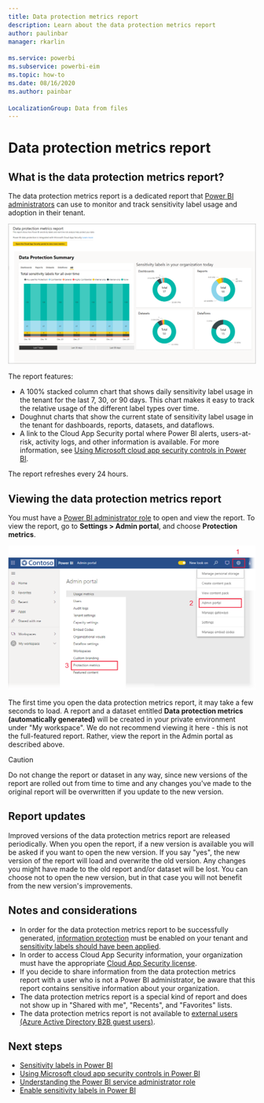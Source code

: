 ```yaml
---
title: Data protection metrics report
description: Learn about the data protection metrics report
author: paulinbar
manager: rkarlin

ms.service: powerbi
ms.subservice: powerbi-eim
ms.topic: how-to
ms.date: 08/16/2020
ms.author: painbar

LocalizationGroup: Data from files
---
```

# Data protection metrics report

## What is the data protection metrics report?
The data protection metrics report is a dedicated report that [Power BI administrators](./service-admin-role.md) can use to  monitor and track sensitivity label usage and adoption in their tenant.

![Data protection metrics report](./media/service-security-data-protection-metrics-report/protection-metrics-seven-days-1.png)
 
The report features:
* A 100% stacked column chart that shows daily sensitivity label usage in the tenant for the last 7, 30, or 90 days. This chart makes it easy to track the relative usage of the different label types over time.
* Doughnut charts that show the current state of sensitivity label usage in the tenant for dashboards, reports, datasets, and dataflows.
* A link to the Cloud App Security portal where Power BI alerts, users-at-risk, activity logs, and other information is available. For more information, see [Using Microsoft cloud app security controls in Power BI](./service-security-using-microsoft-cloud-app-security-controls.md).

The report refreshes every 24 hours.

## Viewing the data protection metrics report

You must have a [Power BI administrator role](./service-admin-role.md) to open and view the report.
To view the report, go to **Settings > Admin portal**, and choose **Protection metrics**.

![protection metrics admin portal](./media/service-security-data-protection-metrics-report/protection-metrics-admin-portal.png)
 
 
The first time you open the data protection metrics report, it may take a few seconds to load. A report and a dataset entitled **Data protection metrics (automatically generated)** will be created in your private environment under "My workspace". We do not recommend viewing it here - this is not the full-featured report. Rather, view the report in the Admin portal as described above.

> [!CAUTION]
> Do not change the report or dataset in any way, since new versions of the report are rolled out from time to time and any changes you've made to the original report will be overwritten if you update to the new version.

## Report updates

Improved versions of the data protection metrics report are released periodically. When you open the report, if a new version is available you will be asked if you want to open the new version. If you say "yes", the new version of the report will load and overwrite the old version. Any changes you might have made to the old report and/or dataset will be lost. You can choose not to open the new version, but in that case you will not benefit from the new version's improvements. 
## Notes and considerations
* In order for the data protection metrics report to be successfully generated, [information protection](./service-security-enable-data-sensitivity-labels.md) must be enabled on your tenant and [sensitivity labels should have been applied](./service-security-apply-data-sensitivity-labels.md). 
* In order to access Cloud App Security information, your organization must have the appropriate [Cloud App Security license](./service-security-using-microsoft-cloud-app-security-controls.md#microsoft-cloud-app-security-licensing).
* If you decide to share information from the data protection metrics report with a user who is not a Power BI administrator, be aware that this report contains sensitive information about your organization.
* The data protection metrics report is a special kind of report and does not show up in "Shared with me", "Recents", and "Favorites" lists.
* The data protection metrics report is not available to [external users (Azure Active Directory B2B guest users)](./service-admin-azure-ad-b2b.md).
## Next steps
* [Sensitivity labels in Power BI](./service-security-sensitivity-label-overview.md)
* [Using Microsoft cloud app security controls in Power BI](service-security-using-microsoft-cloud-app-security-controls.md)
* [Understanding the Power BI service administrator role](service-admin-role.md)
* [Enable sensitivity labels in Power BI](service-security-enable-data-sensitivity-labels.md)